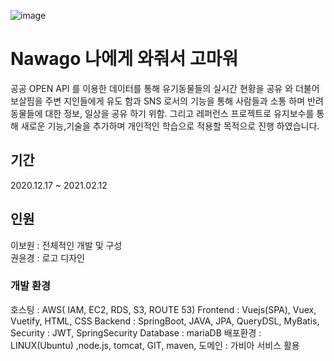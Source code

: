 ![image](https://user-images.githubusercontent.com/73633754/223451419-6f344c38-21ea-4b55-8dc9-f32d2a134675.png)

# Nawago 나에게 와줘서 고마워

공공 OPEN API 를 이용한 데이터를 통해 유기동물들의 실시간 현황을 공유
와 더불어 보살핌을 주변 지인들에게 유도 함과 SNS 로서의 기능을 통해
사람들과 소통 하며 반려 동물들에 대한 정보, 일상을 공유 하기 위함.
그리고 레퍼런스 프로젝트로 유지보수를 통해 새로운 기능,기술을 추가하며
개인적인 학습으로 적용할 목적으로 진행 하였습니다.

## 기간
2020.12.17 ~ 2021.02.12

## 인원
이보원 : 전체적인 개발 및 구성 \
권윤경 : 로고 디자인

### 개발 환경

호스팅 : AWS( IAM, EC2, RDS, S3, ROUTE 53) 
Frontend : Vuejs(SPA), Vuex, Vuetify, HTML, CSS
Backend : SpringBoot, JAVA, JPA, QueryDSL, MyBatis,
Security : JWT, SpringSecurity
Database : mariaDB
배포환경 : LINUX(Ubuntu) ,node.js, tomcat, GIT, maven,
도메인 : 가비아 서비스 활용
